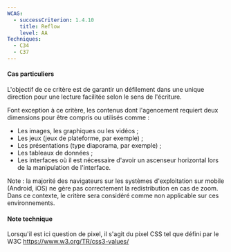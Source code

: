 ```yaml
---
WCAG:
  - successCriterion: 1.4.10
    title: Reflow
    level: AA
Techniques:
  - C34
  - C37
---
```


#### Cas particuliers

L'objectif de ce critère est de garantir un défilement dans une unique direction pour une lecture facilitée selon le sens de l'écriture.

Font exception à ce critère, les contenus dont l'agencement requiert deux dimensions pour être compris ou utilisés comme :

- Les images, les graphiques ou les vidéos ;
- Les jeux (jeux de plateforme, par exemple) ;
- Les présentations (type diaporama, par exemple) ;
- Les tableaux de données ;
- Les interfaces où il est nécessaire d'avoir un ascenseur horizontal lors de la manipulation de l'interface.

Note : la majorité des navigateurs sur les systèmes d'exploitation sur mobile (Android, iOS) ne gère pas correctement la redistribution en cas de zoom. Dans ce contexte, le critère sera considéré comme non applicable sur ces environnements.

#### Note technique

Lorsqu'il est ici question de pixel, il s'agit du pixel CSS tel que défini par le W3C https://www.w3.org/TR/css3-values/
